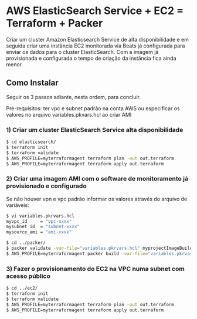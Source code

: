 # AWS ElasticSearch Service + EC2 = Terraform + Packer
Criar um cluster Amazon Elasticsearch Service de alta disponibilidade e em seguida criar uma instância EC2 monitorada via Beats já configurada para enviar os dados para o cluster ElasticSearch. Com a imagem já provisionada e configurada o tempo de criação da instãncia fica ainda menor.

## Como Instalar

Seguir os 3 passos adiante, nesta ordem, para concluir.

Pre-requisitos: ter vpc e subnet padrão na conta AWS ou especificar os valores no arquivo variables.pkvars.hcl ao criar AMI

### 1) Criar um cluster ElasticSearch Service alta disponibilidade

```bash
$ cd elasticsearch/
$ terraform init
$ terraform validate
$ AWS_PROFILE=myterraformagent terraform plan -out out.terraform
$ AWS_PROFILE=myterraformagent terraform apply out.terraform
```

### 2) Criar uma imagem AMI com o software de monitoramento já provisionado e configurado

Se não houver vpn e vpc padrão informar os valores através do arquivo de variáveis:

```bash
$ vi variables.pkrvars.hcl
myvpc_id     = "vpc-xxxx"
mysubnet_id  = "subnet-xxxx"
mysource_ami = "ami-xxxx"

$ cd ../packer/
$ packer validate -var-file="variables.pkrvars.hcl" myprojectImageBuild.pkr.hcl
$ AWS_PROFILE=myterraformagent packer build -var-file="variables.pkrvars.hcl" myprojectImageBuild.pkr.hcl
```

### 3) Fazer o provisionamento do EC2 na VPC numa subnet com acesso público

```bash
$ cd ../ec2/
$ terraform init
$ terraform validate
$ AWS_PROFILE=myterraformagent terraform plan -out out.terraform
$ AWS_PROFILE=myterraformagent terraform apply out.terraform
```
